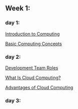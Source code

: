 ## Week 1:
### day 1:
[Introduction to Computing](https://emergingtalent.contentcontroller.com/ScormEngineInterface/dispatch/lti/ltiDispatch.html?studentId=2aa643bb-5073-42de-9b9d-4359dc41ca51&studentName&redirectOnExitUrl=https%3A%2F%2Fawsrestart.instructure.com%2Fcourses%2F3462%2Fmodules&config=%7B%22dispatchVersion%22%3A%221%22%2C%22contentUrl%22%3A%22https%3A%2F%2Femergingtalent.contentcontroller.com%2Fapi%2Flaunch%2Fbundle%2Fcontent%2F32294%2FVKSxLH8kmbJBoJ7nsNFXsZW4npxj%3Flticlaimssecret%3DP9kThktBOtZJ4zpfL9Nf9sYOY75y%26learnerid%3DLEARNER_ID%26fname%3DLEARNER_FNAME%26lname%3DLEARNER_LNAME%26pipeurl%3DPIPE_URL%26redirecturl%3DREDIRECT_URL_REGISTRATION_ARGUMENT%22%2C%22dispatchRoot%22%3A%22https%3A%2F%2Femergingtalent.contentcontroller.com%2FScormEngineInterface%2Fdispatch%2F%22%2C%22preLaunchConfigurationUrl%22%3A%22https%3A%2F%2Femergingtalent.contentcontroller.com%2Fapi%2Flaunch%2Fconfig%2Fbundle%2Fcontent%2F32294%2FVKSxLH8kmbJBoJ7nsNFXsZW4npxj%22%7D&ltiOutcomeUrl=https%3A%2F%2Femergingtalent.contentcontroller.com%2FScormEngineInterface%2Fdispatch%2FDispatchRequest.jsp%3FmethodName%3DAssignmentandGradeServices%26tenant%3Dece7f9a0-2968-4539-8cd5-a96240ba1448%26ltiOutcomeInfo%3D7b8b47b1-359f-439a-8037-b031546f2337%26score%3D_SCORE_%26ltiState%3D_STATE_)

[Basic Computing Concepts](https://emergingtalent.contentcontroller.com/ScormEngineInterface/dispatch/lti/ltiDispatch.html?studentId=2aa643bb-5073-42de-9b9d-4359dc41ca51&studentName&redirectOnExitUrl=https%3A%2F%2Fawsrestart.instructure.com%2Fcourses%2F3462%2Fmodules&config=%7B%22dispatchVersion%22%3A%221%22%2C%22contentUrl%22%3A%22https%3A%2F%2Femergingtalent.contentcontroller.com%2Fapi%2Flaunch%2Fbundle%2Fcontent%2F32290%2FRlAhRrsddg8045xL-J2t1NlTBafV%3Flticlaimssecret%3DyJBJf3pCv-3IZQ1RGOjVY9UC2zsW%26learnerid%3DLEARNER_ID%26fname%3DLEARNER_FNAME%26lname%3DLEARNER_LNAME%26pipeurl%3DPIPE_URL%26redirecturl%3DREDIRECT_URL_REGISTRATION_ARGUMENT%22%2C%22dispatchRoot%22%3A%22https%3A%2F%2Femergingtalent.contentcontroller.com%2FScormEngineInterface%2Fdispatch%2F%22%2C%22preLaunchConfigurationUrl%22%3A%22https%3A%2F%2Femergingtalent.contentcontroller.com%2Fapi%2Flaunch%2Fconfig%2Fbundle%2Fcontent%2F32290%2FRlAhRrsddg8045xL-J2t1NlTBafV%22%7D&ltiOutcomeUrl=https%3A%2F%2Femergingtalent.contentcontroller.com%2FScormEngineInterface%2Fdispatch%2FDispatchRequest.jsp%3FmethodName%3DAssignmentandGradeServices%26tenant%3Dece7f9a0-2968-4539-8cd5-a96240ba1448%26ltiOutcomeInfo%3D85848ff3-7ee7-4286-985e-93c89035b33e%26score%3D_SCORE_%26ltiState%3D_STATE_)

### day 2:
[Development Team Roles](https://emergingtalent.contentcontroller.com/ScormEngineInterface/dispatch/lti/ltiDispatch.html?studentId=2aa643bb-5073-42de-9b9d-4359dc41ca51&studentName&redirectOnExitUrl=https%3A%2F%2Fawsrestart.instructure.com%2Fcourses%2F3462%2Fmodules&config=%7B%22dispatchVersion%22%3A%221%22%2C%22contentUrl%22%3A%22https%3A%2F%2Femergingtalent.contentcontroller.com%2Fapi%2Flaunch%2Fbundle%2Fcontent%2F32292%2Ff30ZRAElQ-hsH9PHPPWNB_2nXvGx%3Flticlaimssecret%3DjtDpz8_bSBLRgbSUIy_2McMwD3Hi%26learnerid%3DLEARNER_ID%26fname%3DLEARNER_FNAME%26lname%3DLEARNER_LNAME%26pipeurl%3DPIPE_URL%26redirecturl%3DREDIRECT_URL_REGISTRATION_ARGUMENT%22%2C%22dispatchRoot%22%3A%22https%3A%2F%2Femergingtalent.contentcontroller.com%2FScormEngineInterface%2Fdispatch%2F%22%2C%22preLaunchConfigurationUrl%22%3A%22https%3A%2F%2Femergingtalent.contentcontroller.com%2Fapi%2Flaunch%2Fconfig%2Fbundle%2Fcontent%2F32292%2Ff30ZRAElQ-hsH9PHPPWNB_2nXvGx%22%7D&ltiOutcomeUrl=https%3A%2F%2Femergingtalent.contentcontroller.com%2FScormEngineInterface%2Fdispatch%2FDispatchRequest.jsp%3FmethodName%3DAssignmentandGradeServices%26tenant%3Dece7f9a0-2968-4539-8cd5-a96240ba1448%26ltiOutcomeInfo%3D15513e18-b413-4055-87ad-bc6e0b7cf46f%26score%3D_SCORE_%26ltiState%3D_STATE_)

[What Is Cloud Computing?](https://emergingtalent.contentcontroller.com/ScormEngineInterface/dispatch/lti/ltiDispatch.html?studentId=2aa643bb-5073-42de-9b9d-4359dc41ca51&studentName&redirectOnExitUrl=https%3A%2F%2Fawsrestart.instructure.com%2Fcourses%2F3462%2Fmodules&config=%7B%22dispatchVersion%22%3A%221%22%2C%22contentUrl%22%3A%22https%3A%2F%2Femergingtalent.contentcontroller.com%2Fapi%2Flaunch%2Fbundle%2Fcontent%2F32298%2FmY6gbHRXXzvtVFE8osqL3aTNEkl9%3Flticlaimssecret%3D4y66gkKYePqN6aLfzWOMtWM8VhCD%26learnerid%3DLEARNER_ID%26fname%3DLEARNER_FNAME%26lname%3DLEARNER_LNAME%26pipeurl%3DPIPE_URL%26redirecturl%3DREDIRECT_URL_REGISTRATION_ARGUMENT%22%2C%22dispatchRoot%22%3A%22https%3A%2F%2Femergingtalent.contentcontroller.com%2FScormEngineInterface%2Fdispatch%2F%22%2C%22preLaunchConfigurationUrl%22%3A%22https%3A%2F%2Femergingtalent.contentcontroller.com%2Fapi%2Flaunch%2Fconfig%2Fbundle%2Fcontent%2F32298%2FmY6gbHRXXzvtVFE8osqL3aTNEkl9%22%7D&ltiOutcomeUrl=https%3A%2F%2Femergingtalent.contentcontroller.com%2FScormEngineInterface%2Fdispatch%2FDispatchRequest.jsp%3FmethodName%3DAssignmentandGradeServices%26tenant%3Dece7f9a0-2968-4539-8cd5-a96240ba1448%26ltiOutcomeInfo%3D4f3855b8-ac76-4924-8289-2192a4ae137a%26score%3D_SCORE_%26ltiState%3D_STATE_)

[Advantages of Cloud Computing](https://emergingtalent.contentcontroller.com/ScormEngineInterface/dispatch/lti/ltiDispatch.html?studentId=2aa643bb-5073-42de-9b9d-4359dc41ca51&studentName&redirectOnExitUrl=https%3A%2F%2Fawsrestart.instructure.com%2Fcourses%2F3462%2Fmodules&config=%7B%22dispatchVersion%22%3A%221%22%2C%22contentUrl%22%3A%22https%3A%2F%2Femergingtalent.contentcontroller.com%2Fapi%2Flaunch%2Fbundle%2Fcontent%2F32287%2FGI2apSJEyXiaw-8BY1dDvj4-HqQu%3Flticlaimssecret%3DDch4hbASjLv6BFwBU5tamK10KseN%26learnerid%3DLEARNER_ID%26fname%3DLEARNER_FNAME%26lname%3DLEARNER_LNAME%26pipeurl%3DPIPE_URL%26redirecturl%3DREDIRECT_URL_REGISTRATION_ARGUMENT%22%2C%22dispatchRoot%22%3A%22https%3A%2F%2Femergingtalent.contentcontroller.com%2FScormEngineInterface%2Fdispatch%2F%22%2C%22preLaunchConfigurationUrl%22%3A%22https%3A%2F%2Femergingtalent.contentcontroller.com%2Fapi%2Flaunch%2Fconfig%2Fbundle%2Fcontent%2F32287%2FGI2apSJEyXiaw-8BY1dDvj4-HqQu%22%7D&ltiOutcomeUrl=https%3A%2F%2Femergingtalent.contentcontroller.com%2FScormEngineInterface%2Fdispatch%2FDispatchRequest.jsp%3FmethodName%3DAssignmentandGradeServices%26tenant%3Dece7f9a0-2968-4539-8cd5-a96240ba1448%26ltiOutcomeInfo%3Ddc25a76e-fce8-4795-ace1-16c498bac92c%26score%3D_SCORE_%26ltiState%3D_STATE_)



### day 3:


